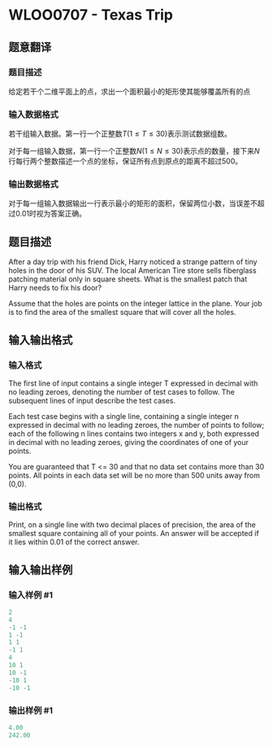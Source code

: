 # WLOO0707 - Texas Trip

## 题意翻译

### 题目描述

给定若干个二维平面上的点，求出一个面积最小的矩形使其能够覆盖所有的点

### 输入数据格式

若干组输入数据。第一行一个正整数$T(1 \leq T \leq 30)$表示测试数据组数。

对于每一组输入数据，第一行一个正整数$N(1 \leq N \leq 30)$表示点的数量，接下来$N$行每行两个整数描述一个点的坐标，保证所有点到原点的距离不超过$500$。

### 输出数据格式

对于每一组输入数据输出一行表示最小的矩形的面积，保留两位小数，当误差不超过$0.01$时视为答案正确。

## 题目描述

After a day trip with his friend Dick, Harry noticed a strange pattern of tiny holes in the door of his SUV. The local American Tire store sells fiberglass patching material only in square sheets. What is the smallest patch that Harry needs to fix his door?

Assume that the holes are points on the integer lattice in the plane. Your job is to find the area of the smallest square that will cover all the holes.

## 输入输出格式

### 输入格式

The first line of input contains a single integer T expressed in decimal with no leading zeroes, denoting the number of test cases to follow. The subsequent lines of input describe the test cases.

Each test case begins with a single line, containing a single integer n expressed in decimal with no leading zeroes, the number of points to follow; each of the following n lines contains two integers x and y, both expressed in decimal with no leading zeroes, giving the coordinates of one of your points.

You are guaranteed that T <= 30 and that no data set contains more than 30 points. All points in each data set will be no more than 500 units away from (0,0).

### 输出格式

Print, on a single line with two decimal places of precision, the area of the smallest square containing all of your points. An answer will be accepted if it lies within 0.01 of the correct answer.

## 输入输出样例

### 输入样例 #1

```cpp
2
4
-1 -1
1 -1
1 1
-1 1
4
10 1
10 -1
-10 1
-10 -1
```


### 输出样例 #1

```cpp
4.00
242.00
```


